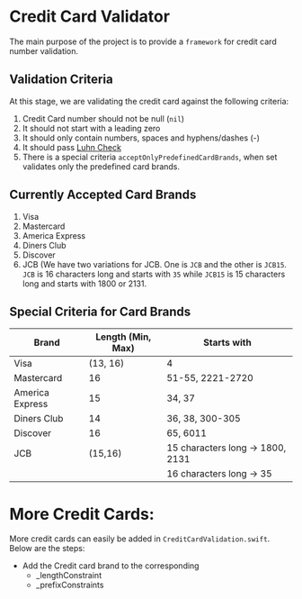 # Credit Card Validator
The main purpose of the project is to provide a ``framework`` for credit card number validation. 

## Validation Criteria
At this stage, we are validating the credit card against the following criteria:
1. Credit Card number should not be null (``nil``)
2. It should not start with a leading zero
3. It should only contain numbers, spaces and hyphens/dashes (-)
4. It should pass [Luhn Check](https://en.wikipedia.org/wiki/Luhn_algorithm)
5. There is a special criteria ``acceptOnlyPredefinedCardBrands``, when set validates only the predefined card brands.

## Currently Accepted Card Brands
1. Visa
2. Mastercard
3. America Express
4. Diners Club
5. Discover
6. JCB (We have two variations for JCB. One is ``JCB`` and the other is ``JCB15``. ``JCB`` is 16 characters long and starts with ``35`` while ``JCB15`` is 15 characters long and starts with 1800 or 2131.

## Special Criteria for Card Brands
Brand | Length (Min, Max) | Starts with
--- | --- | ---
Visa | (13, 16) | 4
Mastercard | 16 | 51-55, 2221-2720
America Express | 15 | 34, 37
Diners Club | 14 | 36, 38, 300-305
Discover | 16 | 65, 6011
JCB | (15,16) |   15 characters long -> 1800, 2131
 |  |   | 16 characters long -> 35


# More Credit Cards:
More credit cards can easily be added in ``CreditCardValidation.swift``. Below are the steps:

- Add the Credit card brand to the corresponding
    - _lengthConstraint
    - _prefixConstraints

